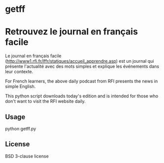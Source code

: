 # getff
Retrouvez le journal en français facile
=======================================

Le journal en français facile (http://www1.rfi.fr/lffr/statiques/accueil_apprendre.asp) est un journal qui présente l'actualité avec des mots simples et explique les événements dans leur contexte.

For French learners, the above daily podcast from RFI presents the news in simple English. 

This python script downloads today's edition and is intended for those who don't want to visit the RFI website daily.

Usage
-----
python getff.py

License
-------

BSD 3-clause license

